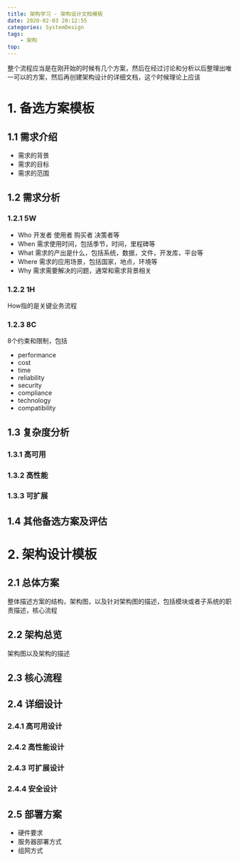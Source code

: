 ```yaml
---
title: 架构学习 - 架构设计文档模板
date: 2020-02-03 20:12:55
categories: SystemDesign
tags:
    - 架构
top:
---
```

整个流程应当是在刚开始的时候有几个方案，然后在经过讨论和分析以后整理出唯一可以的方案，然后再创建架构设计的详细文档，这个时候理论上应该

# 1. 备选方案模板

## 1.1 需求介绍

+ 需求的背景
+ 需求的目标
+ 需求的范围

## 1.2 需求分析

### 1.2.1 5W
+ Who 开发者 使用者 购买者 决策者等
+ When 需求使用时间，包括季节，时间，里程碑等
+ What 需求的产出是什么，包括系统，数据，文件，开发库，平台等
+ Where  需求的应用场景，包括国家，地点，环境等
+ Why  需求需要解决的问题，通常和需求背景相关

### 1.2.2 1H

How指的是关键业务流程

### 1.2.3 8C

8个约束和限制，包括
+ performance
+ cost
+ time
+ reliability
+ security
+ compliance
+ technology
+ compatibility


## 1.3 复杂度分析

### 1.3.1 高可用

### 1.3.2 高性能

### 1.3.3 可扩展

## 1.4 其他备选方案及评估


# 2. 架构设计模板

## 2.1 总体方案

整体描述方案的结构，架构图，以及针对架构图的描述，包括模块或者子系统的职责描述，核心流程

## 2.2 架构总览

架构图以及架构的描述

## 2.3 核心流程

## 2.4 详细设计

### 2.4.1 高可用设计
### 2.4.2 高性能设计
### 2.4.3 可扩展设计
### 2.4.4 安全设计

## 2.5 部署方案

+ 硬件要求
+ 服务器部署方式
+ 组网方式